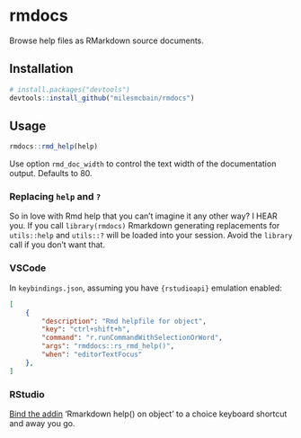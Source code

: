 
<!-- README.md is generated from README.Rmd. Please edit that file -->

# rmdocs

<!-- badges: start -->

<!-- badges: end -->

Browse help files as RMarkdown source documents.

## Installation

``` r
# install.packages("devtools")
devtools::install_github("milesmcbain/rmdocs")
```

## Usage

``` r
rmdocs::rmd_help(help)
```

Use option `rmd_doc_width` to control the text width of the
documentation output. Defaults to 80.

### Replacing `help` and `?`

So in love with Rmd help that you can’t imagine it any other way? I HEAR
you. If you call `library(rmdocs)` Rmarkdown generating replacements for
`utils::help` and `utils::?` will be loaded into your session. Avoid the
`library` call if you don’t want that.

### VSCode

In `keybindings.json`, assuming you have `{rstudioapi}` emulation
enabled:

``` json
[
    {
        "description": "Rmd helpfile for object",
        "key": "ctrl+shift+h",
        "command": "r.runCommandWithSelectionOrWord",
        "args": "rmddocs::rs_rmd_help()",
        "when": "editorTextFocus"
    },
]
```

### RStudio

[Bind the
addin](https://www.infoworld.com/article/3327573/do-more-with-r-rstudio-addins-and-keyboard-shortcuts.html)
‘Rmarkdown help() on object’ to a choice keyboard shortcut and away you
go.
